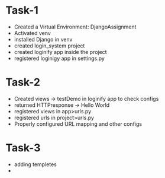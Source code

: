 # Task-1
- Created a Virtual Environment: DjangoAssignment
- Activated venv
- installed Django in venv
- created login_system project
- created loginify app inside the project
- registered loginigy app in settings.py

# Task-2
- Created views -> testDemo in loginify app to check configs
- returned HTTPresponse -> Hello World
- registered views in app>urls.py
- registered urls in project>urls.py 
- Properly configured URL mapping and other configs

# Task-3

- adding templetes
- 
